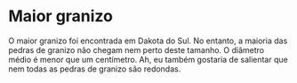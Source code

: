 # Maior granizo

O maior granizo foi encontrada em Dakota do Sul. No entanto, a maioria das
pedras de granizo não chegam nem perto deste tamanho. O diâmetro médio é menor
que um centímetro. Ah, eu também gostaria de salientar que nem todas as pedras
de granizo são redondas.
